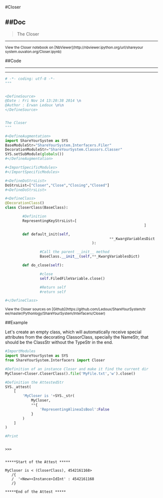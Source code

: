 

<!--
FrozenIsBool False
-->

#Closer

##Doc
----


>
> The Closer
>

----

<small>
View the Closer notebook on [NbViewer](http://nbviewer.ipython.org/url/shareyour
system.ouvaton.org/Closer.ipynb)
</small>




<!--
FrozenIsBool False
-->

##Code

----

<ClassDocStr>

----

```python
# -*- coding: utf-8 -*-
"""


<DefineSource>
@Date : Fri Nov 14 13:20:38 2014 \n
@Author : Erwan Ledoux \n\n
</DefineSource>


The Closer
"""

#<DefineAugmentation>
import ShareYourSystem as SYS
BaseModuleStr="ShareYourSystem.Interfacers.Filer"
DecorationModuleStr="ShareYourSystem.Classors.Classer"
SYS.setSubModule(globals())
#</DefineAugmentation>

#<ImportSpecificModules>
#</ImportSpecificModules>

#<DefineDoStrsList>
DoStrsList=["Closer","Close","Closing","Closed"]
#<DefineDoStrsList>

#<DefineClass>
@DecorationClass()
class CloserClass(BaseClass):

        #Definition
        RepresentingKeyStrsList=[
                                                                ]

        def default_init(self,
                                                **_KwargVariablesDict
                                        ):

                #Call the parent __init__ method
                BaseClass.__init__(self,**_KwargVariablesDict)

        def do_close(self):

                #close
                self.FiledFileVariable.close()

                #Return self
                #return self

#</DefineClass>


```

<small>
View the Closer sources on [Github](https://github.com/Ledoux/ShareYourSystem/tr
ee/master/Pythonlogy/ShareYourSystem/Interfacers/Closer)
</small>




<!---
FrozenIsBool True
-->

##Example

Let's create an empty class, which will automatically receive
special attributes from the decorating ClassorClass,
specially the NameStr, that should be the ClassStr
without the TypeStr in the end.

```python
#ImportModules
import ShareYourSystem as SYS
from ShareYourSystem.Interfacers import Closer

#Definition of an instance Closer and make it find the current dir
MyCloser=Closer.CloserClass().file('MyFile.txt','w').close()

#Definition the AttestedStr
SYS._attest(
    [
        'MyCloser is '+SYS._str(
            MyCloser,
            **{
                'RepresentingAlineaIsBool':False
            }
        )
    ]
)

#Print



```


```console
>>>


*****Start of the Attest *****

MyCloser is < (CloserClass), 4542161168>
   /{
   /  '<New><Instance>IdInt' : 4542161168
   /}

*****End of the Attest *****



```

